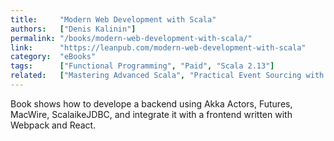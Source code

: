 ```yaml
---
title:     "Modern Web Development with Scala"
authors:   ["Denis Kalinin"]
permalink: "/books/modern-web-development-with-scala/"
link:      "https://leanpub.com/modern-web-development-with-scala"
category:  "eBooks"
tags:      ["Functional Programming", "Paid", "Scala 2.13"]
related:   ["Mastering Advanced Scala", "Practical Event Sourcing with Scala"]
---
```


Book shows how to develope a backend using Akka Actors, Futures, MacWire, ScalaikeJDBC, and integrate it with a frontend written with Webpack and React.
